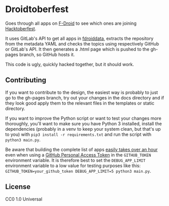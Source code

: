 # Droidtoberfest

Goes through all apps on [F-Droid](https://f-droid.org/) to see which ones are joining [Hacktoberfest](https://hacktoberfest.com/).

It uses GitLab's API to get all apps in [fdroiddata](https://gitlab.com/fdroid/fdroiddata/), extracts the repository from the metadata YAML and checks the topics using respectively GitHub or GitLab's API. It then generates a .html page which is pushed to the gh-pages branch, so GitHub hosts it.

This code is ugly, quickly hacked together, but it should work.

## Contributing

If you want to contribute to the design, the easiest way is probably to just go to the gh-pages branch, try out your changes in the docs directory and if they look good apply them to the relevant files in the templates or static directory.

If you want to improve the Python script or want to test your changes more thoroughly, you'll want to make sure you have Python 3 installed, install the dependencies (probably in a venv to keep your system clean, but that's up to you) with `pip3 install -r requirements.txt` and run the script with `python3 main.py`.

Be aware that building the complete list of apps [easily takes over an hour](https://github.com/TheLastProject/Droidtoberfest/actions/workflows/build.yml) even when using a [GitHub Personal Access Token](https://github.com/settings/tokens/new) in the `GITHUB_TOKEN` environment variable. It is therefore best to set the `DEBUG_APP_LIMIT` environment variable to a low value for testing purposes like this: `GITHUB_TOKEN=your_github_token DEBUG_APP_LIMIT=5 python3 main.py`.

## License
CC0 1.0 Universal
